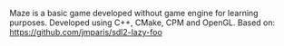 Maze is a basic game developed without game engine for learning purposes.
Developed using C++, CMake, CPM and OpenGL.
Based on: https://github.com/jmparis/sdl2-lazy-foo